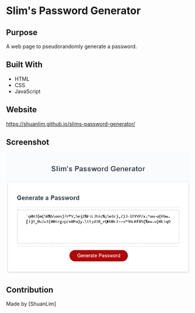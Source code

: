 # Slim's Password Generator

## Purpose

A web page to pseudorandomly generate a password.

## Built With

- HTML
- CSS
- JavaScript

## Website

https://shuanlim.github.io/slims-password-generator/

## Screenshot

![Screenshot](screenshot.png)

## Contribution

Made by [ShuanLim]
